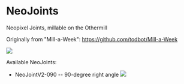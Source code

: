 # NeoJoints
Neopixel Joints, millable on the Othermill

Originally from "Mill-a-Week": https://github.com/todbot/Mill-a-Week

![](https://c1.staticflickr.com/1/453/17888242663_c46d147722_n.jpg)


Available NeoJoints:

* NeoJointV2-090 -- 90-degree right angle
![](./NeoJointsV2/)
